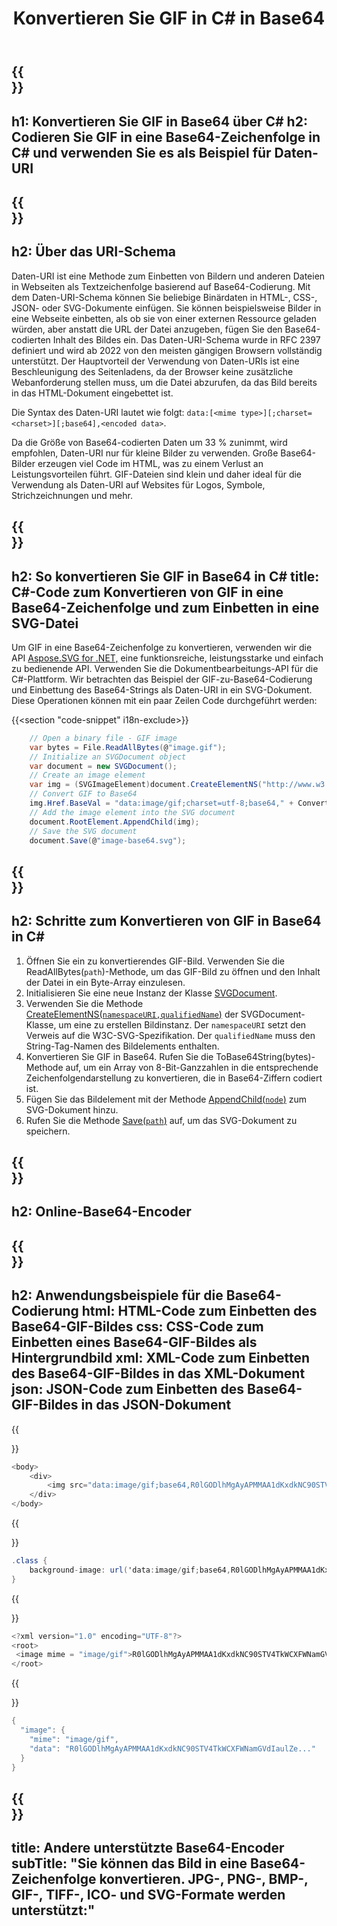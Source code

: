 ﻿---
translation: true
template: /templates/_template-encoder-child.md
title: Konvertieren Sie GIF in C# in Base64
description: Konvertieren Sie GIF in C# in Base64 und verwenden Sie eine codierte Zeichenfolge für den Daten-URI. Betten Sie es in HTML, CSS, XML, JSON und andere ein.
url: /net/gif-to-base64/
family: svg
platformtag: net
feature: encode
informat: GIF
outformat: Base64
---

{{<section banner>}}
---
h1: Konvertieren Sie GIF in Base64 über C#
h2: Codieren Sie GIF in eine Base64-Zeichenfolge in C# und verwenden Sie es als Beispiel für Daten-URI
---

{{<section overview>}}
---
h2: Über das URI-Schema
---

Daten-URI ist eine Methode zum Einbetten von Bildern und anderen Dateien in Webseiten als Textzeichenfolge basierend auf Base64-Codierung. Mit dem Daten-URI-Schema können Sie beliebige Binärdaten in HTML-, CSS-, JSON- oder SVG-Dokumente einfügen. Sie können beispielsweise Bilder in eine Webseite einbetten, als ob sie von einer externen Ressource geladen würden, aber anstatt die URL der Datei anzugeben, fügen Sie den Base64-codierten Inhalt des Bildes ein. Das Daten-URI-Schema wurde in RFC 2397 definiert und wird ab 2022 von den meisten gängigen Browsern vollständig unterstützt. Der Hauptvorteil der Verwendung von Daten-URIs ist eine Beschleunigung des Seitenladens, da der Browser keine zusätzliche Webanforderung stellen muss, um die Datei abzurufen, da das Bild bereits in das HTML-Dokument eingebettet ist.

Die Syntax des Daten-URI lautet wie folgt: `data:[<mime type>][;charset=<charset>][;base64],<encoded data>`.

Da die Größe von Base64-codierten Daten um 33 % zunimmt, wird empfohlen, Daten-URI nur für kleine Bilder zu verwenden. Große Base64-Bilder erzeugen viel Code im HTML, was zu einem Verlust an Leistungsvorteilen führt. GIF-Dateien sind klein und daher ideal für die Verwendung als Daten-URI auf Websites für Logos, Symbole, Strichzeichnungen und mehr.

{{<section code-text>}}
---
h2: So konvertieren Sie GIF in Base64 in C#
title: C#-Code zum Konvertieren von GIF in eine Base64-Zeichenfolge und zum Einbetten in eine SVG-Datei
---

Um GIF in eine Base64-Zeichenfolge zu konvertieren, verwenden wir die API [Aspose.SVG for .NET,](https://products.aspose.com/svg/net/) eine funktionsreiche, leistungsstarke und einfach zu bedienende API. Verwenden Sie die Dokumentbearbeitungs-API für die C#-Plattform. Wir betrachten das Beispiel der GIF-zu-Base64-Codierung und Einbettung des Base64-Strings als Daten-URI in ein SVG-Dokument. Diese Operationen können mit ein paar Zeilen Code durchgeführt werden:

{{<section "code-snippet" i18n-exclude>}}

```cs
    // Open a binary file - GIF image
    var bytes = File.ReadAllBytes(@"image.gif");
    // Initialize an SVGDocument object
    var document = new SVGDocument();
    // Create an image element
    var img = (SVGImageElement)document.CreateElementNS("http://www.w3.org/2000/svg", "image");
    // Convert GIF to Base64
    img.Href.BaseVal = "data:image/gif;charset=utf-8;base64," + Convert.ToBase64String(bytes);
    // Add the image element into the SVG document
    document.RootElement.AppendChild(img);
    // Save the SVG document
    document.Save(@"image-base64.svg");
```

{{<section steps>}}
---
h2: Schritte zum Konvertieren von GIF in Base64 in C#
---
1. Öffnen Sie ein zu konvertierendes GIF-Bild. Verwenden Sie die ReadAllBytes(`path`)-Methode, um das GIF-Bild zu öffnen und den Inhalt der Datei in ein Byte-Array einzulesen.
1. Initialisieren Sie eine neue Instanz der Klasse [SVGDocument](https://reference.aspose.com/svg/net/aspose.svg/svgdocument/svgdocument/#constructor).
1. Verwenden Sie die Methode [CreateElementNS(`namespaceURI,qualifiedName`)](https://reference.aspose.com/svg/net/aspose.svg.dom/document/createelementns/#createelementns) der SVGDocument-Klasse, um eine zu erstellen Bildinstanz. Der `namespaceURI` setzt den Verweis auf die W3C-SVG-Spezifikation. Der `qualifiedName` muss den String-Tag-Namen des Bildelements enthalten.
1. Konvertieren Sie GIF in Base64. Rufen Sie die ToBase64String(bytes)-Methode auf, um ein Array von 8-Bit-Ganzzahlen in die entsprechende Zeichenfolgendarstellung zu konvertieren, die in Base64-Ziffern codiert ist.
1. Fügen Sie das Bildelement mit der Methode [AppendChild(`node`)](https://reference.aspose.com/svg/net/aspose.svg.dom/node/appendchild/) zum SVG-Dokument hinzu.
1. Rufen Sie die Methode [Save(`path`)](https://reference.aspose.com/svg/net/aspose.svg/svgdocument/save/) auf, um das SVG-Dokument zu speichern.




{{<section online-encoder>}}
---
h2: Online-Base64-Encoder
---

{{<section examples>}}
---
h2: Anwendungsbeispiele für die Base64-Codierung
html: HTML-Code zum Einbetten des Base64-GIF-Bildes
css: CSS-Code zum Einbetten eines Base64-GIF-Bildes als Hintergrundbild
xml: XML-Code zum Einbetten des Base64-GIF-Bildes in das XML-Dokument
json: JSON-Code zum Einbetten des Base64-GIF-Bildes in das JSON-Dokument
---

{{<section code-html>}}

```cs
<body>
    <div>
        <img src="data:image/gif;base64,R0lGODlhMgAyAPMMAA1dKxdkNC90STV4TkWCXFWNamGVdIaulZe..." alt="Green circle">
    </div>
</body>
```

{{<section code-css>}}

```cs
.class {
    background-image: url('data:image/gif;base64,R0lGODlhMgAyAPMMAA1dKxdkNC90STV4TkWCXFWNamGVdIaulZe...');
}
```

{{<section code-xml>}}

```cs
<?xml version="1.0" encoding="UTF-8"?>
<root>
 <image mime = "image/gif">R0lGODlhMgAyAPMMAA1dKxdkNC90STV4TkWCXFWNamGVdIaulZe...</image>
</root>
```

{{<section code-json>}}

```cs
{
  "image": {
    "mime": "image/gif",
    "data": "R0lGODlhMgAyAPMMAA1dKxdkNC90STV4TkWCXFWNamGVdIaulZe..."
  }
}
```

{{<section other-encoders>}}
---
title: Andere unterstützte Base64-Encoder
subTitle: "Sie können das Bild in eine Base64-Zeichenfolge konvertieren. JPG-, PNG-, BMP-, GIF-, TIFF-, ICO- und SVG-Formate werden unterstützt:"
---
